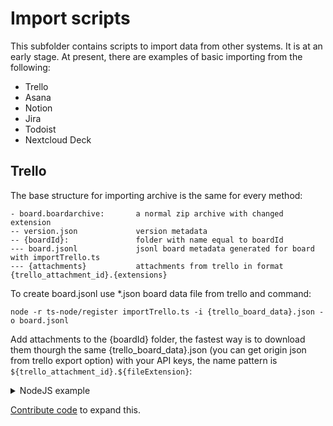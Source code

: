 # Import scripts

This subfolder contains scripts to import data from other systems. It is at an early stage. At present, there are examples of basic importing from the following:
* Trello
* Asana
* Notion
* Jira
* Todoist
* Nextcloud Deck

## Trello

The base structure for importing archive is the same for every method:

```
- board.boardarchive:       a normal zip archive with changed extension
-- version.json             version metadata
-- {boardId}:               folder with name equal to boardId
--- board.jsonl             jsonl board metadata generated for board with importTrello.ts
--- {attachments}           attachments from trello in format {trello_attachment_id}.{extensions}
```

To create board.jsonl use *.json board data file from trello and command:
```
node -r ts-node/register importTrello.ts -i {trello_board_data}.json -o board.jsonl
```

Add attachments to the {boardId} folder, the fastest way is to download them thourgh the same {trello_board_data}.json (you can get origin json from trello export option) with your API keys, the name pattern is `${trello_attachment_id}.${fileExtension}`:
<details>
  <summary>NodeJS example</summary>

    ```javascript
        const fs = require('fs');
        const fetch = require('node-fetch');
        const path = require('path');

        const API_KEY = 'XXXXXX';
        const TOKEN = 'XXXXXX';
        const baseURL = 'https://api.trello.com/1';

        async function downloadFile(metaUrl, dest, card) {
            const headers = {
                'Authorization': `OAuth oauth_consumer_key="${API_KEY}", oauth_token="${TOKEN}"`
            }

            let response = await fetch(metaUrl, { headers });
            if (!response.ok) {
                throw new Error(`Failed to fetch metadata from ${metaUrl}. Status: ${response.statusText}`);
            }

            const metadata = await response.json();

            // Now, fetch the actual file using the provided download format
            const fileUrl = `https://api.trello.com/1/cards/${card.id}/attachments/${metadata.id}/download/${metadata.fileName}`;
            response = await fetch(fileUrl, { headers });

            if (!response.ok) {
                throw new Error(`Failed to fetch file from ${fileUrl}. Status: ${response.statusText}`);
            }

            const buffer = await response.buffer();
            await fs.promises.writeFile(dest, buffer);
        }

        async function main() {
            try {
                const data = JSON.parse(fs.readFileSync('data.json', 'utf8'));

                if (!data.cards || data.cards.length === 0) {
                    console.log("No cards found.");
                    return;
                }

                console.log('Cards: ' + data.cards.length)

                for (const card of data.cards) {
                    if (!card.attachments || card.attachments.length === 0) {
                        console.log(`Card ${card.id} has no attachments.`);
                        continue;
                    }

                    for (const attachment of card.attachments) {
                        const fileExtension = path.extname(attachment.fileName || '');
                        const fileName = `${attachment.id}${fileExtension}`;

                        // Build the Trello API URL
                        const downloadUrl = `${baseURL}/cards/${card.id}/attachments/${attachment.id}?key=${API_KEY}&token=${TOKEN}`;
                        try {
                            await downloadFile(downloadUrl, `./downloads/${fileName}`, card);
                            console.log(`File saved as ./downloads/${fileName}`);
                        } catch (err){
                            //Sometimes attachs cannot be downloaded
                            console.log(err)
                        }
                    }
                }
            } catch (error) {
                console.error(`Error: ${error.message}`);
            }
        }

        main()
    ```
</details>

[Contribute code](https://mattermost.github.io/focalboard/) to expand this.

